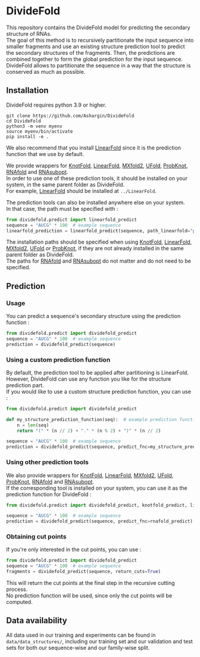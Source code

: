 # DivideFold

This repository contains the DivideFold model for predicting the secondary structure of RNAs. \
The goal of this method is to recursively partitionate the input sequence into smaller fragments and use an existing structure prediction tool to predict the secondary structures of the fragments. Then, the predictions are combined together to form the global prediction for the input sequence. \
DivideFold allows to partitionate the sequence in a way that the structure is conserved as much as possible.

## Installation

DivideFold requires python 3.9 or higher.

``` console
git clone https://github.com/Ashargin/DivideFold
cd DivideFold
python3 -m venv myenv
source myenv/bin/activate
pip install -e .
```

We also recommend that you install [LinearFold](https://github.com/LinearFold/LinearFold) since it is the prediction function that we use by default.

We provide wrappers for [KnotFold](https://github.com/gongtiansu/KnotFold), [LinearFold](https://github.com/LinearFold/LinearFold), [MXfold2](https://github.com/mxfold/mxfold2), [UFold](https://github.com/uci-cbcl/UFold), [ProbKnot](https://rna.urmc.rochester.edu/RNAstructure.html), [RNAfold](https://www.tbi.univie.ac.at/RNA/) and [RNAsubopt](https://www.tbi.univie.ac.at/RNA/). \
In order to use one of these prediction tools, it should be installed on your system, in the same parent folder as DivideFold. \
For example, [LinearFold](https://github.com/LinearFold/LinearFold) should be installed at `../LinearFold`.

The prediction tools can also be installed anywhere else on your system. \
In that case, the path must be specified with :

``` python
from dividefold.predict import linearfold_predict
sequence = "AUCG" * 100  # example sequence
linearfold_prediction = linearfold_predict(sequence, path_linearfold="path/to/your/linearfold/repository")
```

The installation paths should be specified when using [KnotFold](https://github.com/gongtiansu/KnotFold), [LinearFold](https://github.com/LinearFold/LinearFold), [MXfold2](https://github.com/mxfold/mxfold2), [UFold](https://github.com/uci-cbcl/UFold) or [ProbKnot](https://rna.urmc.rochester.edu/RNAstructure.html), if they are not already installed in the same parent folder as DivideFold. \
The paths for [RNAfold](https://www.tbi.univie.ac.at/RNA/) and [RNAsubopt](https://www.tbi.univie.ac.at/RNA/) do not matter and do not need to be specified.

## Prediction

### Usage

You can predict a sequence's secondary structure using the prediction function :
``` python
from dividefold.predict import dividefold_predict
sequence = "AUCG" * 100  # example sequence
prediction = dividefold_predict(sequence)
```

### Using a custom prediction function

By default, the prediction tool to be applied after partitioning is LinearFold. However, DivideFold can use any function you like for the structure prediction part. \
If you would like to use a custom structure prediction function, you can use :
``` python
from dividefold.predict import dividefold_predict

def my_structure_prediction_function(seq):  # example prediction function
    n = len(seq)
    return "(" * (n // 2) + "." * (n % 2) + ")" * (n // 2)

sequence = "AUCG" * 100  # example sequence
prediction = dividefold_predict(sequence, predict_fnc=my_structure_prediction_function)
```

### Using other prediction tools

We also provide wrappers for [KnotFold](https://github.com/gongtiansu/KnotFold), [LinearFold](https://github.com/LinearFold/LinearFold), [MXfold2](https://github.com/mxfold/mxfold2), [UFold](https://github.com/uci-cbcl/UFold), [ProbKnot](https://rna.urmc.rochester.edu/RNAstructure.html), [RNAfold](https://www.tbi.univie.ac.at/RNA/) and [RNAsubopt](https://www.tbi.univie.ac.at/RNA/). \
If the corresponding tool is installed on your system, you can use it as the prediction function for DivideFold :
``` python
from dividefold.predict import dividefold_predict, knotfold_predict, linearfold_predict, rnafold_predict, ufold_predict, mxfold2_predict, rnasubopt_predict, probknot_predict

sequence = "AUCG" * 100  # example sequence
prediction = dividefold_predict(sequence, predict_fnc=rnafold_predict)  # if you want to use RNAfold as the prediction function
```

### Obtaining cut points

If you're only interested in the cut points, you can use :
``` python
from dividefold.predict import dividefold_predict
sequence = "AUCG" * 100  # example sequence
fragments = dividefold_predict(sequence, return_cuts=True)
```
This will return the cut points at the final step in the recursive cutting process. \
No prediction function will be used, since only the cut points will be computed.

## Data availability
All data used in our training and experiments can be found in `data/data_structures/`, including our training set and our validation and test sets for both our sequence-wise and our family-wise split.
